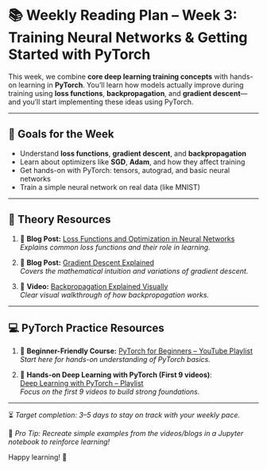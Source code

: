 # 📚 Weekly Reading Plan – Week 3: Training Neural Networks & Getting Started with PyTorch

This week, we combine **core deep learning training concepts** with hands-on learning in **PyTorch**. You’ll learn how models actually improve during training using **loss functions**, **backpropagation**, and **gradient descent**—and you’ll start implementing these ideas using PyTorch.

---

## 🧠 Goals for the Week

- Understand **loss functions**, **gradient descent**, and **backpropagation**
- Learn about optimizers like **SGD**, **Adam**, and how they affect training
- Get hands-on with PyTorch: tensors, autograd, and basic neural networks
- Train a simple neural network on real data (like MNIST)

---

## 📌 Theory Resources

1. 📝 **Blog Post:** [Loss Functions and Optimization in Neural Networks](https://towardsdatascience.com/understanding-loss-functions-in-neural-networks-1c0f6a86d72)  
   *Explains common loss functions and their role in learning.*

2. 📝 **Blog Post:** [Gradient Descent Explained](https://towardsdatascience.com/gradient-descent-explained-9b953fc0d2ec)  
   *Covers the mathematical intuition and variations of gradient descent.*

3. 🎥 **Video:** [Backpropagation Explained Visually](https://www.youtube.com/watch?v=Ilg3gGewQ5U)  
   *Clear visual walkthrough of how backpropagation works.*

---

## 💻 PyTorch Practice Resources

1. 🎥 **Beginner-Friendly Course:** [PyTorch for Beginners – YouTube Playlist](https://www.youtube.com/playlist?list=PL_lsbAsL_o2CTlGHgMxNrKhzP97BaG9ZN)  
   *Start here for hands-on understanding of PyTorch basics.*

2. 🎥 **Hands-on Deep Learning with PyTorch (First 9 videos)**:  
   [Deep Learning with PyTorch – Playlist](https://www.youtube.com/playlist?list=PLCC34OHNcOtpcgR9LEYSdi9r7XIbpkpK1)  
   *Focus on the first 9 videos to build strong foundations.*

---

⏳ *Target completion: 3–5 days to stay on track with your weekly pace.*

🧠 *Pro Tip: Recreate simple examples from the videos/blogs in a Jupyter notebook to reinforce learning!*

Happy learning! 🚀
